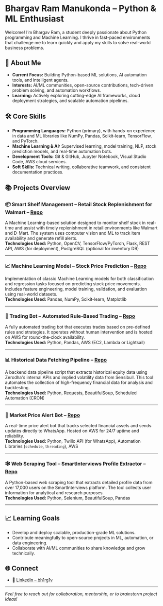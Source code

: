 # Bhargav Ram Manukonda – Python & ML Enthusiast

Welcome! I’m Bhargav Ram, a student deeply passionate about Python programming and Machine Learning. I thrive in fast-paced environments that challenge me to learn quickly and apply my skills to solve real-world business problems.

## 🚀 About Me

- **Current Focus:** Building Python-based ML solutions, AI automation tools, and intelligent agents.
- **Interests:** AI/ML communities, open-source contributions, tech-driven problem solving, and automation workflows.
- **Learning:** Actively exploring cutting-edge AI frameworks, cloud deployment strategies, and scalable automation pipelines.

## 🛠️ Core Skills

- **Programming Languages:** Python (primary), with hands-on experience in data and ML libraries like NumPy, Pandas, Scikit-learn, TensorFlow, and PyTorch.
- **Machine Learning & AI:** Supervised learning, model training, NLP, stock prediction models, and real-time automation bots.
- **Development Tools:** Git & GitHub, Jupyter Notebook, Visual Studio Code, AWS cloud services.
- **Soft Skills:** Technical writing, collaborative teamwork, and consistent documentation practices.

## 📚 Projects Overview

### 📦 Smart Shelf Management – Retail Stock Replenishment for Walmart – [Repo](#)  
A Machine Learning-based solution designed to monitor shelf stock in real-time and assist with timely replenishment in retail environments like Walmart and D-Mart. The system uses computer vision and ML to track item availability and generate refill alerts.  
**Technologies Used:** Python, OpenCV, TensorFlow/PyTorch, Flask, REST API, AWS (for deployment), PostgreSQL (optional for inventory DB)

---

### 📈 Machine Learning Model – Stock Price Prediction – [Repo](#)  
Implementation of classic Machine Learning models for both classification and regression tasks focused on predicting stock price movements. Includes feature engineering, model training, validation, and evaluation using real-world datasets.  
**Technologies Used:** Pandas, NumPy, Scikit-learn, Matplotlib

---

### 🤖 Trading Bot – Automated Rule-Based Trading – [Repo](#)  
A fully automated trading bot that executes trades based on pre-defined rules and strategies. It operates without human intervention and is hosted on AWS for round-the-clock availability.  
**Technologies Used:** Python, Pandas, AWS (EC2, Lambda or Lightsail)

---

### 📊 Historical Data Fetching Pipeline – [Repo](#)  
A backend data pipeline script that extracts historical equity data using Zerodha's internal APIs and implied volatility data from Sensibull. This tool automates the collection of high-frequency financial data for analysis and backtesting.  
**Technologies Used:** Python, Requests, BeautifulSoup, Scheduled Automation (CRON)

---

### 🔔 Market Price Alert Bot – [Repo](#)  
A real-time price alert bot that tracks selected financial assets and sends updates directly to WhatsApp. Hosted on AWS for 24/7 uptime and reliability.  
**Technologies Used:** Python, Twilio API (for WhatsApp), Automation Libraries (`schedule`, `threading`), AWS

---

### 🕸 Web Scraping Tool – SmartInterviews Profile Extractor – [Repo](#)  
A Python-based web scraping tool that extracts detailed profile data from over 17,000 users on the SmartInterviews platform. The tool collects user information for analytical and research purposes.  
**Technologies Used:** Python, Selenium, BeautifulSoup, Pandas

---

## 📈 Learning Goals

- Develop and deploy scalable, production-grade ML solutions.
- Contribute meaningfully to open-source projects in ML, automation, or data engineering.
- Collaborate with AI/ML communities to share knowledge and grow technically.

## 🌐 Connect

- 🔗 [LinkedIn – bh1rg1v](https://www.linkedin.com/in/bh1rg1v/)

---

*Feel free to reach out for collaboration, mentorship, or to brainstorm project ideas!*
